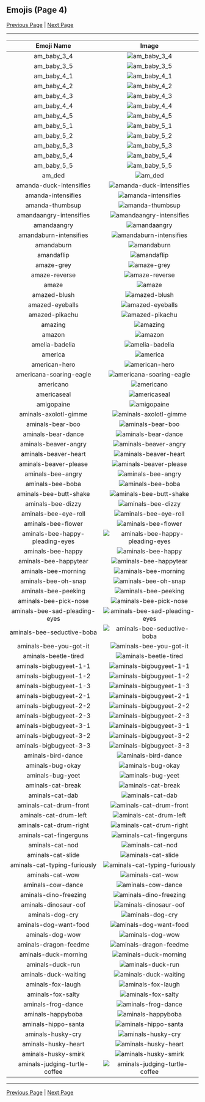
## Emojis (Page 4)

[Previous Page](/docs/hc/page-a-0003.md)
  | [Next Page](/docs/hc/page-a-0005.md)

<hr />

|Emoji Name|Image|
| :-: | :-: |
|am_baby_3_4| ![am_baby_3_4](/emojis/hc/am_baby_3_4.png)|
|am_baby_3_5| ![am_baby_3_5](/emojis/hc/am_baby_3_5.png)|
|am_baby_4_1| ![am_baby_4_1](/emojis/hc/am_baby_4_1.png)|
|am_baby_4_2| ![am_baby_4_2](/emojis/hc/am_baby_4_2.png)|
|am_baby_4_3| ![am_baby_4_3](/emojis/hc/am_baby_4_3.png)|
|am_baby_4_4| ![am_baby_4_4](/emojis/hc/am_baby_4_4.png)|
|am_baby_4_5| ![am_baby_4_5](/emojis/hc/am_baby_4_5.png)|
|am_baby_5_1| ![am_baby_5_1](/emojis/hc/am_baby_5_1.png)|
|am_baby_5_2| ![am_baby_5_2](/emojis/hc/am_baby_5_2.png)|
|am_baby_5_3| ![am_baby_5_3](/emojis/hc/am_baby_5_3.png)|
|am_baby_5_4| ![am_baby_5_4](/emojis/hc/am_baby_5_4.png)|
|am_baby_5_5| ![am_baby_5_5](/emojis/hc/am_baby_5_5.png)|
|am_ded| ![am_ded](/emojis/hc/am_ded.png)|
|amanda-duck-intensifies| ![amanda-duck-intensifies](/emojis/hc/amanda-duck-intensifies.gif)|
|amanda-intensifies| ![amanda-intensifies](/emojis/hc/amanda-intensifies.gif)|
|amanda-thumbsup| ![amanda-thumbsup](/emojis/hc/amanda-thumbsup.gif)|
|amandaangry-intensifies| ![amandaangry-intensifies](/emojis/hc/amandaangry-intensifies.gif)|
|amandaangry| ![amandaangry](/emojis/hc/amandaangry.gif)|
|amandaburn-intensifies| ![amandaburn-intensifies](/emojis/hc/amandaburn-intensifies.gif)|
|amandaburn| ![amandaburn](/emojis/hc/amandaburn.gif)|
|amandaflip| ![amandaflip](/emojis/hc/amandaflip.gif)|
|amaze-grey| ![amaze-grey](/emojis/hc/amaze-grey.gif)|
|amaze-reverse| ![amaze-reverse](/emojis/hc/amaze-reverse.gif)|
|amaze| ![amaze](/emojis/hc/amaze.gif)|
|amazed-blush| ![amazed-blush](/emojis/hc/amazed-blush.png)|
|amazed-eyeballs| ![amazed-eyeballs](/emojis/hc/amazed-eyeballs.png)|
|amazed-pikachu| ![amazed-pikachu](/emojis/hc/amazed-pikachu.gif)|
|amazing| ![amazing](/emojis/hc/amazing.png)|
|amazon| ![amazon](/emojis/hc/amazon.png)|
|amelia-badelia| ![amelia-badelia](/emojis/hc/amelia-badelia.png)|
|america| ![america](/emojis/hc/america.png)|
|american-hero| ![american-hero](/emojis/hc/american-hero.jpg)|
|americana-soaring-eagle| ![americana-soaring-eagle](/emojis/hc/americana-soaring-eagle.jpg)|
|americano| ![americano](/emojis/hc/americano.png)|
|americaseal| ![americaseal](/emojis/hc/americaseal.png)|
|amigopaine| ![amigopaine](/emojis/hc/amigopaine.png)|
|aminals-axolotl-gimme| ![aminals-axolotl-gimme](/emojis/hc/aminals-axolotl-gimme.gif)|
|aminals-bear-boo| ![aminals-bear-boo](/emojis/hc/aminals-bear-boo.png)|
|aminals-bear-dance| ![aminals-bear-dance](/emojis/hc/aminals-bear-dance.gif)|
|aminals-beaver-angry| ![aminals-beaver-angry](/emojis/hc/aminals-beaver-angry.gif)|
|aminals-beaver-heart| ![aminals-beaver-heart](/emojis/hc/aminals-beaver-heart.gif)|
|aminals-beaver-please| ![aminals-beaver-please](/emojis/hc/aminals-beaver-please.gif)|
|aminals-bee-angry| ![aminals-bee-angry](/emojis/hc/aminals-bee-angry.gif)|
|aminals-bee-boba| ![aminals-bee-boba](/emojis/hc/aminals-bee-boba.gif)|
|aminals-bee-butt-shake| ![aminals-bee-butt-shake](/emojis/hc/aminals-bee-butt-shake.gif)|
|aminals-bee-dizzy| ![aminals-bee-dizzy](/emojis/hc/aminals-bee-dizzy.gif)|
|aminals-bee-eye-roll| ![aminals-bee-eye-roll](/emojis/hc/aminals-bee-eye-roll.gif)|
|aminals-bee-flower| ![aminals-bee-flower](/emojis/hc/aminals-bee-flower.gif)|
|aminals-bee-happy-pleading-eyes| ![aminals-bee-happy-pleading-eyes](/emojis/hc/aminals-bee-happy-pleading-eyes.gif)|
|aminals-bee-happy| ![aminals-bee-happy](/emojis/hc/aminals-bee-happy.gif)|
|aminals-bee-happytear| ![aminals-bee-happytear](/emojis/hc/aminals-bee-happytear.gif)|
|aminals-bee-morning| ![aminals-bee-morning](/emojis/hc/aminals-bee-morning.gif)|
|aminals-bee-oh-snap| ![aminals-bee-oh-snap](/emojis/hc/aminals-bee-oh-snap.gif)|
|aminals-bee-peeking| ![aminals-bee-peeking](/emojis/hc/aminals-bee-peeking.gif)|
|aminals-bee-pick-nose| ![aminals-bee-pick-nose](/emojis/hc/aminals-bee-pick-nose.gif)|
|aminals-bee-sad-pleading-eyes| ![aminals-bee-sad-pleading-eyes](/emojis/hc/aminals-bee-sad-pleading-eyes.gif)|
|aminals-bee-seductive-boba| ![aminals-bee-seductive-boba](/emojis/hc/aminals-bee-seductive-boba.gif)|
|aminals-bee-you-got-it| ![aminals-bee-you-got-it](/emojis/hc/aminals-bee-you-got-it.gif)|
|aminals-beetle-tired| ![aminals-beetle-tired](/emojis/hc/aminals-beetle-tired.gif)|
|aminals-bigbugyeet-1-1| ![aminals-bigbugyeet-1-1](/emojis/hc/aminals-bigbugyeet-1-1.gif)|
|aminals-bigbugyeet-1-2| ![aminals-bigbugyeet-1-2](/emojis/hc/aminals-bigbugyeet-1-2.gif)|
|aminals-bigbugyeet-1-3| ![aminals-bigbugyeet-1-3](/emojis/hc/aminals-bigbugyeet-1-3.gif)|
|aminals-bigbugyeet-2-1| ![aminals-bigbugyeet-2-1](/emojis/hc/aminals-bigbugyeet-2-1.gif)|
|aminals-bigbugyeet-2-2| ![aminals-bigbugyeet-2-2](/emojis/hc/aminals-bigbugyeet-2-2.gif)|
|aminals-bigbugyeet-2-3| ![aminals-bigbugyeet-2-3](/emojis/hc/aminals-bigbugyeet-2-3.gif)|
|aminals-bigbugyeet-3-1| ![aminals-bigbugyeet-3-1](/emojis/hc/aminals-bigbugyeet-3-1.gif)|
|aminals-bigbugyeet-3-2| ![aminals-bigbugyeet-3-2](/emojis/hc/aminals-bigbugyeet-3-2.gif)|
|aminals-bigbugyeet-3-3| ![aminals-bigbugyeet-3-3](/emojis/hc/aminals-bigbugyeet-3-3.gif)|
|aminals-bird-dance| ![aminals-bird-dance](/emojis/hc/aminals-bird-dance.gif)|
|aminals-bug-okay| ![aminals-bug-okay](/emojis/hc/aminals-bug-okay.gif)|
|aminals-bug-yeet| ![aminals-bug-yeet](/emojis/hc/aminals-bug-yeet.gif)|
|aminals-cat-break| ![aminals-cat-break](/emojis/hc/aminals-cat-break.gif)|
|aminals-cat-dab| ![aminals-cat-dab](/emojis/hc/aminals-cat-dab.gif)|
|aminals-cat-drum-front| ![aminals-cat-drum-front](/emojis/hc/aminals-cat-drum-front.gif)|
|aminals-cat-drum-left| ![aminals-cat-drum-left](/emojis/hc/aminals-cat-drum-left.gif)|
|aminals-cat-drum-right| ![aminals-cat-drum-right](/emojis/hc/aminals-cat-drum-right.gif)|
|aminals-cat-fingerguns| ![aminals-cat-fingerguns](/emojis/hc/aminals-cat-fingerguns.gif)|
|aminals-cat-nod| ![aminals-cat-nod](/emojis/hc/aminals-cat-nod.gif)|
|aminals-cat-slide| ![aminals-cat-slide](/emojis/hc/aminals-cat-slide.gif)|
|aminals-cat-typing-furiously| ![aminals-cat-typing-furiously](/emojis/hc/aminals-cat-typing-furiously.gif)|
|aminals-cat-wow| ![aminals-cat-wow](/emojis/hc/aminals-cat-wow.gif)|
|aminals-cow-dance| ![aminals-cow-dance](/emojis/hc/aminals-cow-dance.gif)|
|aminals-dino-freezing| ![aminals-dino-freezing](/emojis/hc/aminals-dino-freezing.gif)|
|aminals-dinosaur-oof| ![aminals-dinosaur-oof](/emojis/hc/aminals-dinosaur-oof.gif)|
|aminals-dog-cry| ![aminals-dog-cry](/emojis/hc/aminals-dog-cry.gif)|
|aminals-dog-want-food| ![aminals-dog-want-food](/emojis/hc/aminals-dog-want-food.gif)|
|aminals-dog-wow| ![aminals-dog-wow](/emojis/hc/aminals-dog-wow.gif)|
|aminals-dragon-feedme| ![aminals-dragon-feedme](/emojis/hc/aminals-dragon-feedme.gif)|
|aminals-duck-morning| ![aminals-duck-morning](/emojis/hc/aminals-duck-morning.gif)|
|aminals-duck-run| ![aminals-duck-run](/emojis/hc/aminals-duck-run.gif)|
|aminals-duck-waiting| ![aminals-duck-waiting](/emojis/hc/aminals-duck-waiting.gif)|
|aminals-fox-laugh| ![aminals-fox-laugh](/emojis/hc/aminals-fox-laugh.gif)|
|aminals-fox-salty| ![aminals-fox-salty](/emojis/hc/aminals-fox-salty.gif)|
|aminals-frog-dance| ![aminals-frog-dance](/emojis/hc/aminals-frog-dance.gif)|
|aminals-happyboba| ![aminals-happyboba](/emojis/hc/aminals-happyboba.gif)|
|aminals-hippo-santa| ![aminals-hippo-santa](/emojis/hc/aminals-hippo-santa.gif)|
|aminals-husky-cry| ![aminals-husky-cry](/emojis/hc/aminals-husky-cry.gif)|
|aminals-husky-heart| ![aminals-husky-heart](/emojis/hc/aminals-husky-heart.gif)|
|aminals-husky-smirk| ![aminals-husky-smirk](/emojis/hc/aminals-husky-smirk.gif)|
|aminals-judging-turtle-coffee| ![aminals-judging-turtle-coffee](/emojis/hc/aminals-judging-turtle-coffee.gif)|

<hr/>

[Previous Page](/docs/hc/page-a-0003.md)
  | [Next Page](/docs/hc/page-a-0005.md)